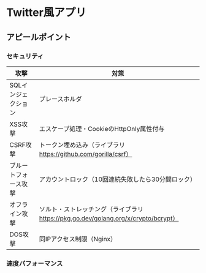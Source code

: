 # Twitter風アプリ

## アピールポイント

### セキュリティ
| 攻撃 | 対策 |
|---|---|
| SQLインジェクション | プレースホルダ |
| XSS攻撃 | エスケープ処理・CookieのHttpOnly属性付与 |
| CSRF攻撃 | トークン埋め込み（ライブラリ https://github.com/gorilla/csrf）|
| ブルートフォース攻撃 | アカウントロック（10回連続失敗したら30分間ロック）|
| オフライン攻撃 | ソルト・ストレッチング（ライブラリ https://pkg.go.dev/golang.org/x/crypto/bcrypt）|
| DOS攻撃 | 同IPアクセス制限（Nginx）|

### 速度パフォーマンス